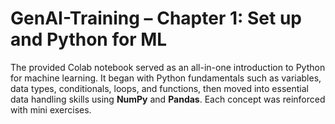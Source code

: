 # GenAI-Training – Chapter 1: Set up and Python for ML

The provided Colab notebook served as an all-in-one introduction to Python for machine learning. It began with Python fundamentals such as variables, data types, conditionals, loops, and functions, then moved into essential data handling skills using **NumPy** and **Pandas**. Each concept was reinforced with mini exercises.